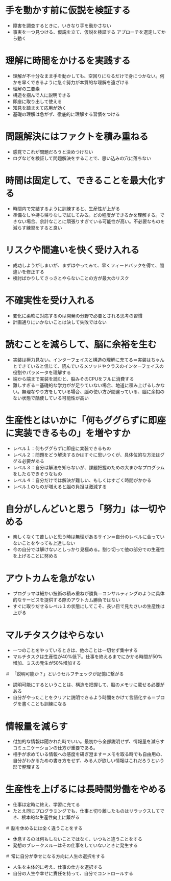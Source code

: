 # 手を動かす前に仮説を検証する
- 障害を調査するときに、いきなり手を動かさない
- 事実を一つ見つける、仮説を立て、仮説を検証する
アプローチを選定してから動く

# 理解に時間をかけるを実践する
- 理解が不十分なまま手を動かしても、空回りになるだけで身につかない。何かを早くできるように急ぐ努力が本質的な理解を遠ざける
- 理解の三要素
- 構造を掴んで人に説明できる
- 即座に取り出して使える
- 知見を踏まえて応用が効く
- 基礎の理解は急がず、徹底的に理解する習慣をつける

# 問題解決にはファクトを積み重ねる
- 感覚でこれが問題だろうと決めつけない
- ログなどを検証して問題解決をすることで、思い込みの穴に落ちない

# 時間は固定して、できることを最大化する
- 時間内で完結するように訓練すると、生産性が上がる
- 準備なしや持ち帰りなしで試してみる。どの程度ができるかを理解する。できない場合、余計なことに頑張りすぎている可能性が高い。不必要なものを減らす練習をすると良い

# リスクや間違いを快く受け入れる
- 成功しようがしまいが、まずはやってみて、早くフィードバックを得て、間違いを修正する
- 検討ばかりしてさっさとやらないことの方が最大のリスク

# 不確実性を受け入れる
- 変化に柔軟に対応するのは開発の分野で必要とされる思考の習慣
- 計画通りにいかないことは決して失敗ではない

# 読むことを減らして、脳に余裕を生む
- 実装は極力見ない。インターフェイスと構造の理解に充てる＝実装はちゃんとできていると信じて、読んでいるメソッドやクラスのインターフェイスの役割やパラメータを理解する
- 端から端まで実装を読むと、脳みそのCPUをフルに消費する
- 難しすぎる＝基礎的な学力がが足りていない場合、地道に積み上げるしかない。無理なやり方をしている場合、脳の使い方が間違っている、脳に余裕のない状態で酷使している可能性が高い

# 生産性とはいかに「何もググらずに即座に実装できるもの」を増やすか
- レベル１：何もググらずに即座に実装できるもの
- レベル２：問題をどう解決するかはすぐに思いつくが、具体位的な方法はググる必要がある
- レベル３：自分は解法を知らないが、課題把握のための大まかなプログラムをしたらできそうなもの
- レベル４：自分だけでは解決が難しい、もしくはすごく時間がかかる
- レベル１のものが増えると脳の負担は激減する

# 自分がしんどいと思う「努力」は一切やめる
- 楽しくなくて苦しいと思う時は無理があるサイン＝自分のレベルに合っていないことをやっても上達しない
- 今の自分では解けないとしっかり見極める。割り切って他の部分での生産性を上げることに努める

# アウトカムを急がない
- プログラマは細かい技術の積み重ねが勝負＝コンサルティングのように具体的なサービスを提供する際のアウトカム勝負ではない
- すぐに取りだせるレベル１の状態にしてこそ、長い目で見たさいの生産性は上がる

# マルチタスクはやらない
- 一つのことをやっているときは、他のことは一切せず集中する
- マルチタスクは生産性が40%低下。仕事を終えるまでにかかる時間が50%増加、ミスの発生が50%増加する


＃　「説明可能か？」というセルフチェックが記憶に繋がる
- 説明可能にするということは、構造を把握して、脳のメモリに載せる必要がある
- 自分がやったことをクリアに説明できるよう時間をかけて言語化する＝ブログを書くことも訓練になる

# 情報量を減らす
- 付加的な情報は聞かれた時でいい。最初から全部説明せず、情報量を減らすコミュニケーションの仕方が重要である。
- 相手が求めている情報への感度を研ぎ澄ます＝メモを取る時でも自由用の、自分がわかるための書き方をせず、みる人が欲しい情報はこれだろうという形で整理する

# 生産性を上げるには長時間労働をやめる
- 仕事は定時に終え、学習に充てる
- たとえ同じプログラミングでも、仕事と切り離したものはリラックスしてでき、根本的な生産性向上に繋がる

＃ 脳を休めるには全く違うことをする
- 休息するのは何もしないことではなく、いつもと違うことをする
- 発想のブレークスルーはその仕事をしていないときに発生する

＃ 常に自分が幸せになる方向に人生の選択をする
- 人生を主体的に考え、仕事の仕方を選択する
- 自分の人生や幸せに責任を持って、自分でコントロールする
